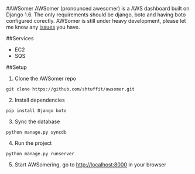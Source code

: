 #AWSomer
AWSomer (pronounced awesomer) is a AWS dashboard built on Django 1.6. The only requirements should be django, boto and having boto configured corectly. AWSomer is still under heavy development, please let me know any [issues](https://github.com/shtuffit/awsomer/issues) you have.

##Services
* EC2
* SQS

##Setup
1. Clone the AWSomer repo
```
git clone https://github.com/shtuffit/awsomer.git
```

2. Install dependencies
```
pip install Django boto
```

3. Sync the database 
```
python manage.py syncdb
```

4. Run the project
```
python manage.py runserver
```

5. Start AWSomering, go to [http://localhost:8000](http://localhost:8000) in your browser
